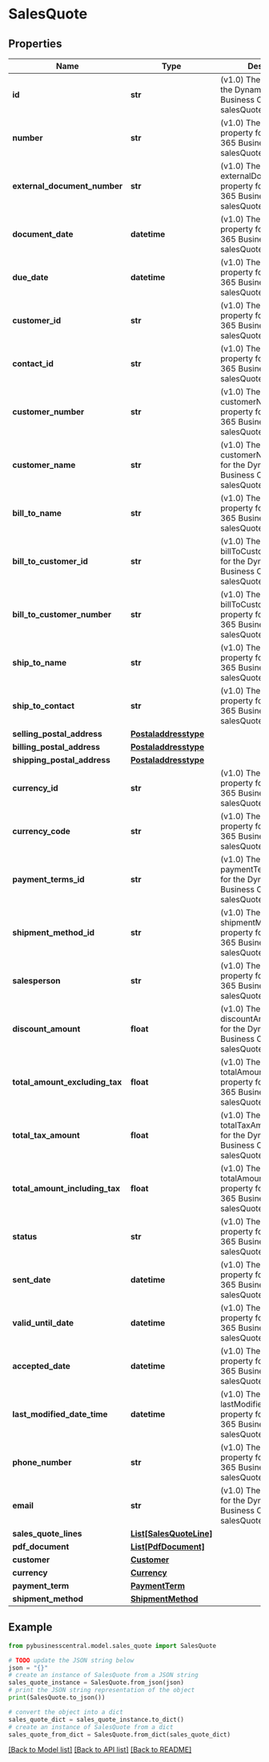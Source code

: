 # SalesQuote


## Properties

Name | Type | Description | Notes
------------ | ------------- | ------------- | -------------
**id** | **str** | (v1.0) The id property for the Dynamics 365 Business Central salesQuote entity | [optional] 
**number** | **str** | (v1.0) The number property for the Dynamics 365 Business Central salesQuote entity | [optional] 
**external_document_number** | **str** | (v1.0) The externalDocumentNumber property for the Dynamics 365 Business Central salesQuote entity | [optional] 
**document_date** | **datetime** | (v1.0) The documentDate property for the Dynamics 365 Business Central salesQuote entity | [optional] 
**due_date** | **datetime** | (v1.0) The dueDate property for the Dynamics 365 Business Central salesQuote entity | [optional] 
**customer_id** | **str** | (v1.0) The customerId property for the Dynamics 365 Business Central salesQuote entity | [optional] 
**contact_id** | **str** | (v1.0) The contactId property for the Dynamics 365 Business Central salesQuote entity | [optional] 
**customer_number** | **str** | (v1.0) The customerNumber property for the Dynamics 365 Business Central salesQuote entity | [optional] 
**customer_name** | **str** | (v1.0) The customerName property for the Dynamics 365 Business Central salesQuote entity | [optional] 
**bill_to_name** | **str** | (v1.0) The billToName property for the Dynamics 365 Business Central salesQuote entity | [optional] 
**bill_to_customer_id** | **str** | (v1.0) The billToCustomerId property for the Dynamics 365 Business Central salesQuote entity | [optional] 
**bill_to_customer_number** | **str** | (v1.0) The billToCustomerNumber property for the Dynamics 365 Business Central salesQuote entity | [optional] 
**ship_to_name** | **str** | (v1.0) The shipToName property for the Dynamics 365 Business Central salesQuote entity | [optional] 
**ship_to_contact** | **str** | (v1.0) The shipToContact property for the Dynamics 365 Business Central salesQuote entity | [optional] 
**selling_postal_address** | [**Postaladdresstype**](Postaladdresstype.md) |  | [optional] 
**billing_postal_address** | [**Postaladdresstype**](Postaladdresstype.md) |  | [optional] 
**shipping_postal_address** | [**Postaladdresstype**](Postaladdresstype.md) |  | [optional] 
**currency_id** | **str** | (v1.0) The currencyId property for the Dynamics 365 Business Central salesQuote entity | [optional] 
**currency_code** | **str** | (v1.0) The currencyCode property for the Dynamics 365 Business Central salesQuote entity | [optional] 
**payment_terms_id** | **str** | (v1.0) The paymentTermsId property for the Dynamics 365 Business Central salesQuote entity | [optional] 
**shipment_method_id** | **str** | (v1.0) The shipmentMethodId property for the Dynamics 365 Business Central salesQuote entity | [optional] 
**salesperson** | **str** | (v1.0) The salesperson property for the Dynamics 365 Business Central salesQuote entity | [optional] 
**discount_amount** | **float** | (v1.0) The discountAmount property for the Dynamics 365 Business Central salesQuote entity | [optional] 
**total_amount_excluding_tax** | **float** | (v1.0) The totalAmountExcludingTax property for the Dynamics 365 Business Central salesQuote entity | [optional] 
**total_tax_amount** | **float** | (v1.0) The totalTaxAmount property for the Dynamics 365 Business Central salesQuote entity | [optional] 
**total_amount_including_tax** | **float** | (v1.0) The totalAmountIncludingTax property for the Dynamics 365 Business Central salesQuote entity | [optional] 
**status** | **str** | (v1.0) The status property for the Dynamics 365 Business Central salesQuote entity | [optional] 
**sent_date** | **datetime** | (v1.0) The sentDate property for the Dynamics 365 Business Central salesQuote entity | [optional] 
**valid_until_date** | **datetime** | (v1.0) The validUntilDate property for the Dynamics 365 Business Central salesQuote entity | [optional] 
**accepted_date** | **datetime** | (v1.0) The acceptedDate property for the Dynamics 365 Business Central salesQuote entity | [optional] 
**last_modified_date_time** | **datetime** | (v1.0) The lastModifiedDateTime property for the Dynamics 365 Business Central salesQuote entity | [optional] 
**phone_number** | **str** | (v1.0) The phoneNumber property for the Dynamics 365 Business Central salesQuote entity | [optional] 
**email** | **str** | (v1.0) The email property for the Dynamics 365 Business Central salesQuote entity | [optional] 
**sales_quote_lines** | [**List[SalesQuoteLine]**](SalesQuoteLine.md) |  | [optional] 
**pdf_document** | [**List[PdfDocument]**](PdfDocument.md) |  | [optional] 
**customer** | [**Customer**](Customer.md) |  | [optional] 
**currency** | [**Currency**](Currency.md) |  | [optional] 
**payment_term** | [**PaymentTerm**](PaymentTerm.md) |  | [optional] 
**shipment_method** | [**ShipmentMethod**](ShipmentMethod.md) |  | [optional] 

## Example

```python
from pybusinesscentral.model.sales_quote import SalesQuote

# TODO update the JSON string below
json = "{}"
# create an instance of SalesQuote from a JSON string
sales_quote_instance = SalesQuote.from_json(json)
# print the JSON string representation of the object
print(SalesQuote.to_json())

# convert the object into a dict
sales_quote_dict = sales_quote_instance.to_dict()
# create an instance of SalesQuote from a dict
sales_quote_from_dict = SalesQuote.from_dict(sales_quote_dict)
```
[[Back to Model list]](../README.md#documentation-for-models) [[Back to API list]](../README.md#documentation-for-api-endpoints) [[Back to README]](../README.md)


